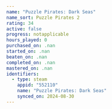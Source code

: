 ```yaml
---
name: "Puzzle Pirates: Dark Seas"
name_sort: Puzzle Pirates 2
rating: 34
active: false
progress: notapplicable
hours_played: 0
purchased_on: .nan
started_on: .nan
beaten_on: .nan
completed_on: .nan
mastered_on: .nan
identifiers:
  - type: steam
    appid: "552110"
    name: "Puzzle Pirates: Dark Seas"
    synced_on: 2024-08-30
---
```

